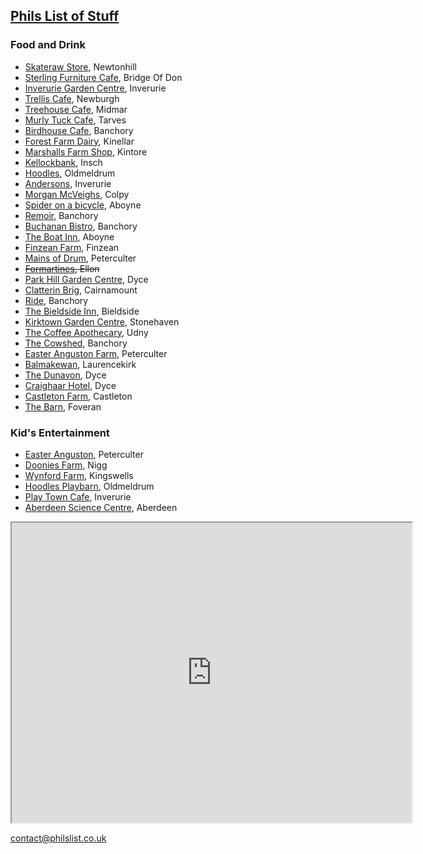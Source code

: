 ## [Phils List of Stuff](https://philslist.co.uk)

### Food and Drink

- [Skateraw Store](https://www.facebook.com/skaterawstore/), Newtonhill
- [Sterling Furniture Cafe](https://www.sterlingfurniture.co.uk/stores/aberdeen/), Bridge Of Don
- [Inverurie Garden Centre](https://inveruriegardencentre.com/restaurant/), Inverurie
- [Trellis Cafe](https://udnyarmshotel.com/coffee/), Newburgh
- [Treehouse Cafe](https://www.forestcafe.co.uk/food/), Midmar
- [Murly Tuck Cafe](https://www.facebook.com/Themurlytuck/), Tarves
- [Birdhouse Cafe](https://www.birdhousecafe.co.uk/), Banchory
- [Forest Farm Dairy](https://www.forestfarmdairy.co.uk/), Kinellar
- [Marshalls Farm Shop](http://marshallsfarmshop.co.uk/), Kintore
- [Kellockbank](https://www.visitscotland.com/info/shopping/kellockbank-country-emporium-p253511), Insch
- [Hoodles](https://hoodles.co.uk/eat/), Oldmeldrum
- [Andersons](https://andersonsofinverurie.co.uk/pages/coffee-shop), Inverurie
- [Morgan McVeighs](https://morganmcveighs.com/), Colpy
- [Spider on a bicycle](https://www.spideronabicycle.com/), Aboyne
- [Remoir](https://www.raemoirgardencentre.co.uk/), Banchory
- [Buchanan Bistro](https://www.buchananfood.com/), Banchory
- [The Boat Inn](https://theboatinnaboyne.co.uk/), Aboyne
- [Finzean Farm](http://finzean.com/TeaRoom.html), Finzean
- [Mains of Drum](http://www.mainsofdrum.co.uk/the-restaurant/), Peterculter
- ~~[Formartines](http://www.formartines.com/eat), Ellon~~
- [Park Hill Garden Centre](https://www.parkhillgardencentre.com/), Dyce
- [Clatterin Brig](https://www.tripadvisor.co.uk/Restaurant_Review-g1602202-d2170299-Reviews-Clatterin_Brig_Restaurant-Laurencekirk_Aberdeenshire_Scotland.html), Cairnamount
- [Ride](https://www.tripadvisor.co.uk/Restaurant_Review-g191281-d15560743-Reviews-Ride_Coffee_House-Banchory_Aberdeenshire_Scotland.html), Banchory
- [The Bieldside Inn](http://pbdevco.com/thebieldsideinnmenus.html), Bieldside
- [Kirktown Garden Centre](https://www.kirktowngardencentre.co.uk/restaurant/), Stonehaven
- [The Coffee Apothecary](https://www.thecoffeeapothecary.co.uk/), Udny
- [The Cowshed](https://www.cowshedrestaurantbanchory.co.uk/), Banchory
- [Easter Anguston Farm](https://www.vsa.org.uk/easter-anguston-farm/), Peterculter
- [Balmakewan](https://www.tripadvisor.co.uk/Restaurant_Review-g1602202-d3399312-Reviews-Balmakewan_Farm_Shop-Laurencekirk_Aberdeenshire_Scotland.html), Laurencekirk
- [The Dunavon](https://thedunavon.com/), Dyce
- [Craighaar Hotel](https://craighaarhotel.com/), Dyce
- [Castleton Farm](https://castletonfarmshop.co.uk/), Castleton
- [The Barn](https://www.thebarnfoveran.co.uk/), Foveran

### Kid's Entertainment
- [Easter Anguston](https://www.vsa.org.uk/easter-anguston-farm/), Peterculter
- [Doonies Farm](https://www.facebook.com/doonies.farm), Nigg
- [Wynford Farm](https://www.wynfordfarm.com/), Kingswells
- [Hoodles Playbarn](https://hoodles.co.uk/), Oldmeldrum
- [Play Town Cafe](https://www.playtowninverurie.com/cafe/), Inverurie
- [Aberdeen Science Centre](https://aberdeensciencecentre.org/), Aberdeen


<iframe src="https://www.google.com/maps/d/embed?mid=1ihh5Agq1Nfn6o-hsq7TMhC6wQGgXC8k&ehbc=2E312F" width="640" height="480"></iframe>

contact@philslist.co.uk
